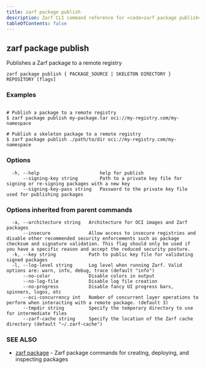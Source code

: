 ```yaml
---
title: zarf package publish
description: Zarf CLI command reference for <code>zarf package publish</code>.
tableOfContents: false
---
```


## zarf package publish

Publishes a Zarf package to a remote registry

```
zarf package publish { PACKAGE_SOURCE | SKELETON DIRECTORY } REPOSITORY [flags]
```

### Examples

```

# Publish a package to a remote registry
$ zarf package publish my-package.tar oci://my-registry.com/my-namespace

# Publish a skeleton package to a remote registry
$ zarf package publish ./path/to/dir oci://my-registry.com/my-namespace

```

### Options

```
  -h, --help                      help for publish
      --signing-key string        Path to a private key file for signing or re-signing packages with a new key
      --signing-key-pass string   Password to the private key file used for publishing packages
```

### Options inherited from parent commands

```
  -a, --architecture string   Architecture for OCI images and Zarf packages
      --insecure              Allow access to insecure registries and disable other recommended security enforcements such as package checksum and signature validation. This flag should only be used if you have a specific reason and accept the reduced security posture.
  -k, --key string            Path to public key file for validating signed packages
  -l, --log-level string      Log level when running Zarf. Valid options are: warn, info, debug, trace (default "info")
      --no-color              Disable colors in output
      --no-log-file           Disable log file creation
      --no-progress           Disable fancy UI progress bars, spinners, logos, etc
      --oci-concurrency int   Number of concurrent layer operations to perform when interacting with a remote package. (default 3)
      --tmpdir string         Specify the temporary directory to use for intermediate files
      --zarf-cache string     Specify the location of the Zarf cache directory (default "~/.zarf-cache")
```

### SEE ALSO

* [zarf package](/commands/zarf_package/)	 - Zarf package commands for creating, deploying, and inspecting packages

